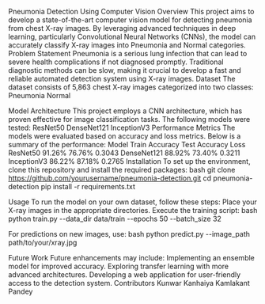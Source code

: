 Pneumonia Detection Using Computer Vision
Overview
This project aims to develop a state-of-the-art computer vision model for detecting pneumonia from chest X-ray images. By leveraging advanced techniques in deep learning, particularly Convolutional Neural Networks (CNNs), the model can accurately classify X-ray images into Pneumonia and Normal categories.
Problem Statement
Pneumonia is a serious lung infection that can lead to severe health complications if not diagnosed promptly. Traditional diagnostic methods can be slow, making it crucial to develop a fast and reliable automated detection system using X-ray images.
Dataset
The dataset consists of 5,863 chest X-ray images categorized into two classes:
Pneumonia
Normal

Model Architecture
This project employs a CNN architecture, which has proven effective for image classification tasks. The following models were tested:
ResNet50
DenseNet121
InceptionV3
Performance Metrics
The models were evaluated based on accuracy and loss metrics. Below is a summary of the performance:
Model	Train Accuracy	Test Accuracy	Loss
ResNet50	91.26%	76.76%	0.3043
DenseNet121	88.92%	73.40%	0.3211
InceptionV3	86.22%	87.18%	0.2765
Installation
To set up the environment, clone this repository and install the required packages:
bash
git clone https://github.com/yourusername/pneumonia-detection.git
cd pneumonia-detection
pip install -r requirements.txt

Usage
To run the model on your own dataset, follow these steps:
Place your X-ray images in the appropriate directories.
Execute the training script:
bash
python train.py --data_dir data/train --epochs 50 --batch_size 32

For predictions on new images, use:
bash
python predict.py --image_path path/to/your/xray.jpg

Future Work
Future enhancements may include:
Implementing an ensemble model for improved accuracy.
Exploring transfer learning with more advanced architectures.
Developing a web application for user-friendly access to the detection system.
Contributors
Kunwar Kanhaiya Kamlakant Pandey
